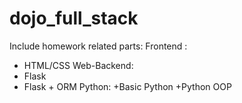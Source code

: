 # dojo_full_stack
Include homework related parts:
Frontend :
+ HTML/CSS
Web-Backend:
+ Flask 
+ Flask + ORM
Python:
+Basic Python
+Python OOP
